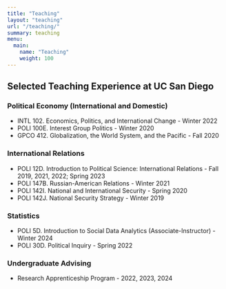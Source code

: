 ```yaml
---
title: "Teaching"
layout: "teaching"
url: "/teaching/"
summary: teaching
menu:
  main:
    name: "Teaching"
    weight: 100
---
```




## Selected Teaching Experience at UC San Diego

### Political Economy (International and Domestic)
- INTL 102. Economics, Politics, and International Change - Winter 2022
- POLI 100E. Interest Group Politics - Winter 2020
- GPCO 412. Globalization, the World System, and the Pacific - Fall 2020

### International Relations
- POLI 12D. Introduction to Political Science: International Relations - Fall 2019, 2021, 2022; Spring 2023
- POLI 147B. Russian-American Relations - Winter 2021
- POLI 142I. National and International Security - Spring 2020
- POLI 142J. National Security Strategy - Winter 2019

### Statistics
- POLI 5D. Introduction to Social Data Analytics (Associate-Instructor) - Winter 2024
- POLI 30D. Political Inquiry - Spring 2022


### Undergraduate Advising
- Research Apprenticeship Program - 2022, 2023, 2024
